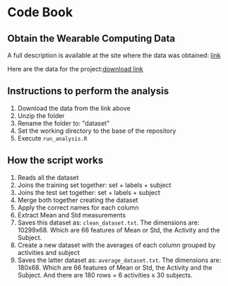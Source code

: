 # Code Book

## Obtain the Wearable Computing Data
A full description is available at the site where the data was obtained:
[link](http://archive.ics.uci.edu/ml/datasets/Human+Activity+Recognition+Using+Smartphones)

Here are the data for the project:[download link](https://d396qusza40orc.cloudfront.net/getdata%2Fprojectfiles%2FUCI%20HAR%20Dataset.zip)

## Instructions to perform the analysis
1. Download the data from the link above
2. Unzip the folder
3. Rename the folder to: "dataset"
4. Set the working directory to the base of the repository
5. Execute `run_analysis.R`

## How the script works
1. Reads all the dataset
2. Joins the training set together: set + labels + subject
3. Joins the test set together: set + labels + subject
4. Merge both together creating the dataset
5. Apply the correct names for each column
6. Extract Mean and Std measurements
7. Saves this dataset as: `clean_dataset.txt`. The dimensions are: 10299x68. Which are 66 features of Mean or Std, the Activity and the Subject.
8. Create a new dataset with the averages of each column grouped by activities and subject
9. Saves the latter dataset as: `average_dataset.txt`. The dimensions are: 180x68. Which are 66 features of Mean or Std, the Activity and the Subject. And there are 180 rows = 6 activities x 30 subjects.
